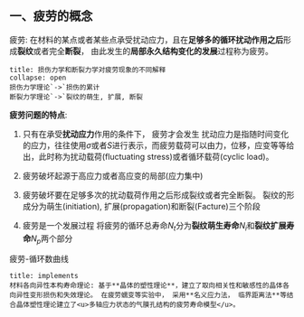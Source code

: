 ## 一、疲劳的概念
疲劳: 在材料的某点或者某些点承受扰动应力，且在**足够多的循环扰动作用之后**形成**裂纹**或者完全**断裂**， 由此发生的**局部永久结构变化的发展**过程称为疲劳。
`````ad-note
title: 损伤力学和断裂力学对疲劳现象的不同解释
collapse: open
损伤力学理论`->`损伤的累计
断裂力学理论`->`裂纹的萌生, 扩展, 断裂
`````

**疲劳问题的特点**: 
1. 只有在承受**扰动应力**作用的条件下， 疲劳才会发生 
扰动应力是指随时间变化的应力，往往使用$\sigma$或者$S$进行表示，而疲劳载荷可以由力，位移，应变等等给出，此时称为扰动载荷(fluctuating stress)或者循环载荷(cyclic load)。

2. 疲劳破坏起源于高应力或者高应变的局部(应力集中)
3. 疲劳破坏要在足够多次的扰动载荷作用之后形成裂纹或者完全断裂。
裂纹的形成分为萌生(initiation), 扩展(propagation)和断裂(Facture)三个阶段

4. 疲劳是一个发展过程
将疲劳的循环总寿命$N_t$分为**裂纹萌生寿命**$N_{i}$和**裂纹扩展寿命**$N_p$两个部分

疲劳-循环数曲线

`````ad-note
title: implements
材料各向异性本构寿命理论: 基于**晶体的塑性理论**，建立了取向相关性和敏感性的晶体各向异性变形损伤和失效理论。 在疲劳蠕变等实验中， 采用**名义应力法， 临界距离法**等结合晶体塑性理论建立了<u>多轴应力状态的气膜孔结构的疲劳寿命模型</u>。
`````
